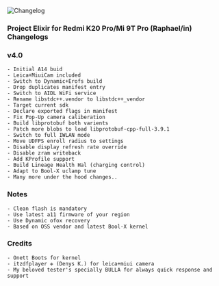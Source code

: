 ![Changelog](https://i.imgur.com/MsgqFFz.png)

### Project Elixir for Redmi K20 Pro/Mi 9T Pro (Raphael/in) Changelogs

### v4.0

```
- Initial A14 buid
- Leica+MiuiCam included
- Switch to Dynamic+Erofs build
- Drop duplicates manifest entry
- Switch to AIDL WiFi service
- Rename libstdc++.vendor to libstdc++_vendor
- Target current sdk
- Declare exported flags in manifest
- Fix Pop-Up camera caliberation
- Build libprotobuf both varients
- Patch more blobs to load libprotobuf-cpp-full-3.9.1
- Switch to full IWLAN mode
- Move UDFPS enroll radius to settings
- Disable display refresh rate override
- Disable zram writeback
- Add KProfile support
- Build Lineage Health Hal (charging control)
- Adapt to Bool-X uclamp tune
- Many more under the hood changes..
```
### Notes

```
- Clean flash is mandatory 
- Use latest a11 firmware of your region
- Use Dynamic ofox recovery
- Based on OSS vendor and latest Bool-X kernel
```

### Credits
```
- Onett Boots for kernel
- itzdfplayer ✙ (Denys K.) for leica+miui camera
- My beloved tester's specially BULLA for always quick response and support
